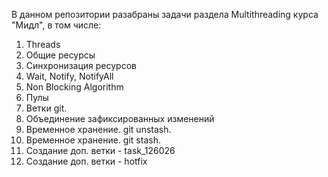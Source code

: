 В данном репозитории разабраны задачи раздела Multithreading курса "Мидл", в том числе:
1. Threads
2. Общие ресурсы
3. Синхронизация ресурсов
4. Wait, Notify, NotifyAll
5. Non Blocking Algorithm
6. Пулы
7. Ветки git.
8. Объединение зафиксированных изменений
9. Временное хранение. git unstash.
10. Временное хранение. git stash.
11. Создание доп. ветки - task_126026
12. Создание доп. ветки - hotfix